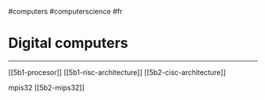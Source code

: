 #computers #computerscience #fr 
# Digital computers
---


[[5b1-procesor]] 
[[5b1-risc-architecture]]
[[5b2-cisc-architecture]]


mpis32 [[5b2-mips32]]
